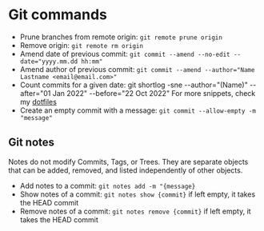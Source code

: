 # Git commands

- Prune branches from remote origin: `git remote prune origin`
- Remove origin: `git remote rm origin`
- Amend date of previous commit: `git commit --amend --no-edit --date="yyyy.mm.dd hh:mm"`
- Amend author of previous commit: `git commit --amend --author="Name Lastname <email@email.com>"`
- Count commits for a given date: git shortlog -sne --author="\(Name\)" --after="01 Jan 2022" --before="22 Oct 2022"
For more snippets, check my [dotfiles](https://github.com/Jaxelr/dotfiles/blob/master/git/.gitconfig.aliases)
- Create an empty commit with a message: `git commit --allow-empty -m "message"`

## Git notes

Notes do not modify Commits, Tags, or Trees. They are separate objects that can be added, removed, and listed independently of other objects.

- Add notes to a commit: `git notes add -m "{message}`
- Show notes of a commit: `git notes show {commit}` if left empty, it takes the HEAD commit
- Remove notes of a commit: `git notes remove {commit}` if left empty, it takes the HEAD commit

